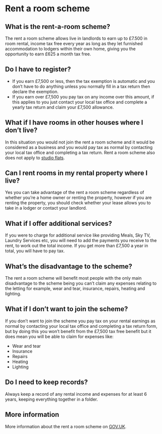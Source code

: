 Rent a room scheme
==================
What is the rent-a-room scheme?
-------------------------------


The rent a room scheme allows live in landlords to earn up to £7.500 in room rental, income tax free every year as long as they let furnished accommodation to lodgers within their own home, giving you the opportunity to earn £625 a month tax free.


Do I have to register?
----------------------


* If you earn £7,500 or less, then the tax exemption is automatic and you don’t have to do anything unless you normally fill in a tax return then declare the exemption.
* If you earn over £7,500 you pay tax on any income over this amount, if this applies to you just contact your local tax office and complete a yearly tax return and claim your £7,500 allowance.


What if I have rooms in other houses where I don’t live?
--------------------------------------------------------


In this situation you would not join the rent a room scheme and it would be considered as a business and you would pay tax as normal by contacting your local tax office and completing a tax return. Rent a room scheme also does not apply to [studio flats](http://studio-flat.co.uk).


Can I rent rooms in my rental property where I live?
----------------------------------------------------


Yes you can take advantage of the rent a room scheme regardless of whether you’re a home owner or renting the property, however if you are renting the property, you should check whether your lease allows you to take in a lodger or contact your landlord.


What if I offer additional services?
------------------------------------


If you were to charge for additional service like providing Meals, Sky TV, Laundry Services etc, you will need to add the payments you receive to the rent, to work out the total income. If you get more than £7,500 a year in total, you will have to pay tax.


What’s the disadvantage to the scheme?
--------------------------------------


The rent a room scheme will benefit most people with the only main disadvantage to the scheme being you can’t claim any expenses relating to the letting for example, wear and tear, insurance, repairs, heating and lighting.


What if I don’t want to join the scheme?
----------------------------------------


If you don’t want to join the scheme you pay tax on your rental earnings as normal by contacting your local tax office and completing a tax return form, but by doing this you won’t benefit from the £7,500 tax free benefit but it does mean you will be able to claim for expenses like:


* Wear and tear
* Insurance
* Repairs
* Heating
* Lighting


Do I need to keep records?
--------------------------


Always keep a record of any rental income and expenses for at least 6 years, keeping everything together in a folder.


More information
----------------


More information about the rent a room scheme on [GOV.UK](https://www.gov.uk/rent-room-in-your-home/the-rent-a-room-scheme).

